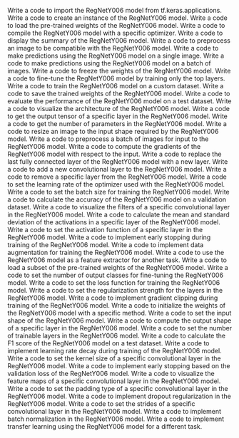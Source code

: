 Write a code to import the RegNetY006 model from tf.keras.applications.
Write a code to create an instance of the RegNetY006 model.
Write a code to load the pre-trained weights of the RegNetY006 model.
Write a code to compile the RegNetY006 model with a specific optimizer.
Write a code to display the summary of the RegNetY006 model.
Write a code to preprocess an image to be compatible with the RegNetY006 model.
Write a code to make predictions using the RegNetY006 model on a single image.
Write a code to make predictions using the RegNetY006 model on a batch of images.
Write a code to freeze the weights of the RegNetY006 model.
Write a code to fine-tune the RegNetY006 model by training only the top layers.
Write a code to train the RegNetY006 model on a custom dataset.
Write a code to save the trained weights of the RegNetY006 model.
Write a code to evaluate the performance of the RegNetY006 model on a test dataset.
Write a code to visualize the architecture of the RegNetY006 model.
Write a code to get the output tensor of a specific layer in the RegNetY006 model.
Write a code to get the number of parameters in the RegNetY006 model.
Write a code to resize an image to the input shape required by the RegNetY006 model.
Write a code to preprocess a batch of images for input to the RegNetY006 model.
Write a code to compute the gradients of the RegNetY006 model with respect to the input.
Write a code to replace the last fully connected layer of the RegNetY006 model with a new layer.
Write a code to add a new convolutional layer to the RegNetY006 model.
Write a code to remove a specific layer from the RegNetY006 model.
Write a code to set the learning rate of the optimizer used with the RegNetY006 model.
Write a code to set the batch size for training the RegNetY006 model.
Write a code to calculate the accuracy of the RegNetY006 model on a validation dataset.
Write a code to visualize the filters of a specific convolutional layer in the RegNetY006 model.
Write a code to calculate the mean and standard deviation of the activations in a specific layer of the RegNetY006 model.
Write a code to set the activation function of a specific layer in the RegNetY006 model.
Write a code to implement early stopping during training of the RegNetY006 model.
Write a code to implement data augmentation for training the RegNetY006 model.
Write a code to use the RegNetY006 model as a feature extractor for another task.
Write a code to load a subset of the pre-trained weights of the RegNetY006 model.
Write a code to set the number of output classes for fine-tuning the RegNetY006 model.
Write a code to set the loss function for training the RegNetY006 model.
Write a code to set the regularization strength for the layers in the RegNetY006 model.
Write a code to implement gradient clipping during training of the RegNetY006 model.
Write a code to initialize the weights of the RegNetY006 model with a specific method.
Write a code to set the input shape of the RegNetY006 model.
Write a code to compute the output shape of a specific layer in the RegNetY006 model.
Write a code to set the number of trainable layers in the RegNetY006 model.
Write a code to calculate the F1 score of the RegNetY006 model on a test dataset.
Write a code to implement learning rate decay during training of the RegNetY006 model.
Write a code to set the kernel size of a specific convolutional layer in the RegNetY006 model.
Write a code to implement early stopping based on the validation loss of the RegNetY006 model.
Write a code to visualize the feature maps of a specific convolutional layer in the RegNetY006 model.
Write a code to set the padding type of a specific convolutional layer in the RegNetY006 model.
Write a code to implement dropout regularization in the RegNetY006 model.
Write a code to set the strides of a specific convolutional layer in the RegNetY006 model.
Write a code to implement batch normalization in the RegNetY006 model.
Write a code to implement transfer learning using the RegNetY006 model for a different task.